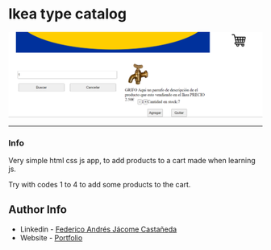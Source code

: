 # Ikea type catalog

![Project Image](./img/main_img.png)


---

### Info
Very simple html css js app, to add products to a cart made when learning js.

Try with codes 1 to 4 to add some products to the cart.



## Author Info

- Linkedin - [Federico Andrés Jácome Castañeda](https://www.linkedin.com/in/federicojacome/)
- Website - [Portfolio](http://fedeandresdeveloper.online/)

